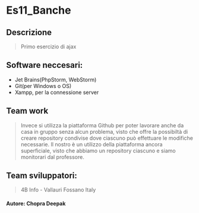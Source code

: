 # Es11_Banche

## Descrizione
> Primo esercizio di ajax

## Software neccesari:
* Jet Brains(PhpStorm, WebStorm)
* Git(per Windows o OS)
* Xampp, per la connessione server

## Team work
> Invece si utilizza la piattaforma Github per poter lavorare anche da casa in gruppo senza alcun problema, visto che offre la possibiltà di creare repository condivise dove ciascuno può effettuare le modifiche necessarie. Il nostro è un utilizzo della piattaforma ancora superficiale, visto che abbiamo un repository ciascuno e siamo monitorari dal professore.

## Team sviluppatori:
> 4B Info - Vallauri Fossano Italy

#### Autore: Chopra Deepak